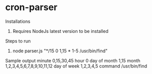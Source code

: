 # cron-parser
Installations
1. Requires NodeJs latest version to be installed

Steps to run 
1. node parser.js "*/15 0 1,15 * 1-5 /usr/bin/find"

Sample output 
minute        0,15,30,45
hour          0
day of month  1,15
month         1,2,3,4,5,6,7,8,9,10,11,12
day of week   1,2,3,4,5
command       /usr/bin/find

